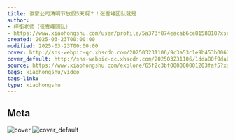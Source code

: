 ```yaml
---
title: 谁家公司清明节放假5天啊？！张雪峰团队就是
author:
- 梓衡老师（张雪峰团队）
- https://www.xiaohongshu.com/user/profile/5a373f874eacab6ce8158818?xsec_token=undefined
created: 2025-03-23T00:00:00
modified: 2025-03-23T00:00:00
cover: http://sns-webpic-qc.xhscdn.com/202503231106/9c3a53c1e9b453b00631db4a2c2f89ac/1040g2sg310aok7chmm004a0bh2vof20o2eh6mro!nc_n_webp_prv_1
cover_default: http://sns-webpic-qc.xhscdn.com/202503231106/1dda80f9da0abab629522abeabbc61c6/1040g2sg310aok7chmm004a0bh2vof20o2eh6mro!nc_n_webp_mw_1
source: https://www.xiaohongshu.com/explore/65f2c3bf000000001203faf5?xsec_token=ABxyVghS8HTTuCYyJeaenYZnZJzCXdSHimOcMEL12cD1c=
tags: xiaohongshu/video
tags-link:
type: xiaohongshu
---
```


## Meta

![cover](http://sns-webpic-qc.xhscdn.com/202503231106/9c3a53c1e9b453b00631db4a2c2f89ac/1040g2sg310aok7chmm004a0bh2vof20o2eh6mro!nc_n_webp_prv_1)
![cover_default](http://sns-webpic-qc.xhscdn.com/202503231106/1dda80f9da0abab629522abeabbc61c6/1040g2sg310aok7chmm004a0bh2vof20o2eh6mro!nc_n_webp_mw_1)
